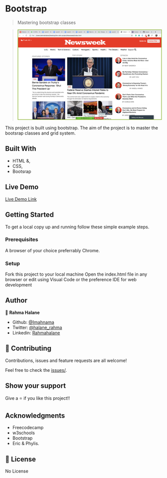 # Bootstrap


> Mastering bootstrap classes

> ![screenshot](11.png)

This project is built using bootstrap. The aim of the project is to master the bootsrap classes and grid system.

## Built With

- HTML &,
- CSS,
- Bootsrap

## Live Demo

[Live Demo Link](https://rawcdn.githack.com/imahnama/Newsweek/6475a7a833ef35003c7db55af8794742d3d0d66d/index.html)

## Getting Started

To get a local copy up and running follow these simple example steps.

### Prerequisites

A browser of your choice preferrably Chrome.

### Setup

Fork this project to your local machine
Open the index.html file in any browser or edit using Visual Code or the preference IDE for web development


## Author

👤 **Rahma Halane**

- Github: [@Imahnama](https://github.com/imahnama)
- Twitter: [@halane_rahma](https://twitter.com/halane_rahma)
- Linkedin: [Rahmahalane](https://linkedin.com/Rahmahalane)

## 🤝 Contributing

Contributions, issues and feature requests are all welcome!

Feel free to check the [issues/](https://github.com/imahnama/Newsweek/issues).

## Show your support

Give a ⭐️ if you like this project!!

## Acknowledgments

- Freecodecamp
- w3schools
- Bootstrap
- Eric & Phylis.

## 📝 License

No License
